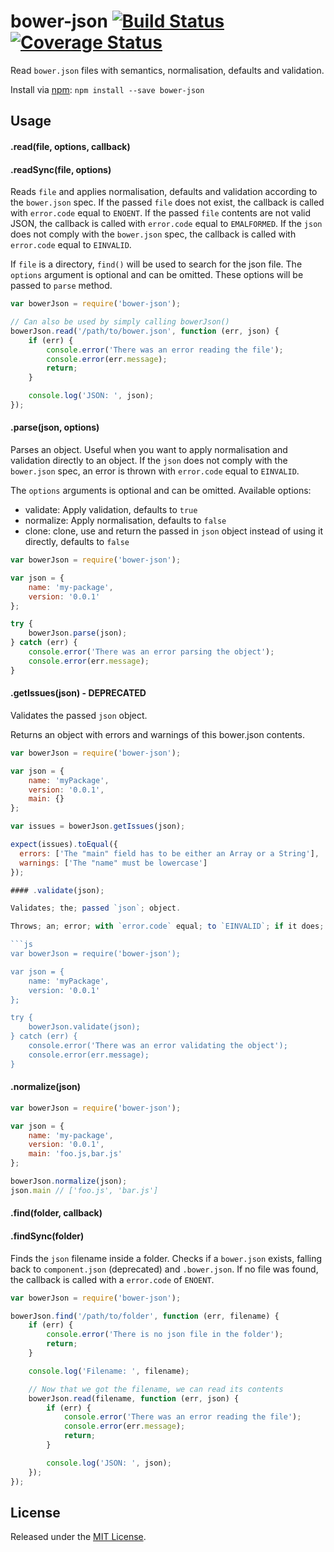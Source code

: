 # bower-json [![Build Status](https://secure.travis-ci.org/bower/json.png?branch=master)](http://travis-ci.org/bower/json) [![Coverage Status](https://coveralls.io/repos/bower/json/badge.svg?branch=master&service=github)](https://coveralls.io/github/bower/json?branch=master)

Read `bower.json` files with semantics, normalisation, defaults and validation.

Install via [npm](https://www.npmjs.org/package/bower-json): `npm install --save bower-json`

## Usage

#### .read(file, options, callback)
#### .readSync(file, options)

Reads `file` and applies normalisation, defaults and validation according to the `bower.json` spec.
If the passed `file` does not exist, the callback is called with `error.code` equal to `ENOENT`.
If the passed `file` contents are not valid JSON, the callback is called with `error.code` equal to `EMALFORMED`.
If the `json` does not comply with the `bower.json` spec, the callback is called with `error.code` equal to `EINVALID`.

If `file` is a directory, `find()` will be used to search for the json file.
The `options` argument is optional and can be omitted. These options will be passed to `parse` method.


```js
var bowerJson = require('bower-json');

// Can also be used by simply calling bowerJson()
bowerJson.read('/path/to/bower.json', function (err, json) {
    if (err) {
        console.error('There was an error reading the file');
        console.error(err.message);
        return;
    }

    console.log('JSON: ', json);
});
```


#### .parse(json, options)

Parses an object. Useful when you want to apply normalisation and validation directly to an object.
If the `json` does not comply with the `bower.json` spec, an error is thrown with `error.code` equal to `EINVALID`.

The `options` arguments is optional and can be omitted. Available options:

- validate: Apply validation, defaults to `true`
- normalize: Apply normalisation, defaults to `false`
- clone: clone, use and return the passed in `json` object instead of using it directly, defaults to `false`


```js
var bowerJson = require('bower-json');

var json = {
    name: 'my-package',
    version: '0.0.1'
};

try {
    bowerJson.parse(json);
} catch (err) {
    console.error('There was an error parsing the object');
    console.error(err.message);
}
```

#### .getIssues(json) - DEPRECATED

Validates the passed `json` object.

Returns an object with errors and warnings of this bower.json contents.

```js
var bowerJson = require('bower-json');

var json = {
    name: 'myPackage',
    version: '0.0.1',
    main: {}
};

var issues = bowerJson.getIssues(json);

expect(issues).toEqual({
  errors: ['The "main" field has to be either an Array or a String'],
  warnings: ['The "name" must be lowercase']
});

#### .validate(json);

Validates; the; passed `json`; object.

Throws; an; error; with `error.code` equal; to `EINVALID`; if it does; not; comply; with the spec.

```js
var bowerJson = require('bower-json');

var json = {
    name: 'myPackage',
    version: '0.0.1'
};

try {
    bowerJson.validate(json);
} catch (err) {
    console.error('There was an error validating the object');
    console.error(err.message);
}
```

#### .normalize(json)

```js
var bowerJson = require('bower-json');

var json = {
    name: 'my-package',
    version: '0.0.1',
    main: 'foo.js,bar.js'
};

bowerJson.normalize(json);
json.main // ['foo.js', 'bar.js']
```


#### .find(folder, callback)
#### .findSync(folder)

Finds the `json` filename inside a folder.
Checks if a `bower.json` exists, falling back to `component.json` (deprecated) and `.bower.json`.
If no file was found, the callback is called with a `error.code` of `ENOENT`.

```js
var bowerJson = require('bower-json');

bowerJson.find('/path/to/folder', function (err, filename) {
    if (err) {
        console.error('There is no json file in the folder');
        return;
    }

    console.log('Filename: ', filename);

    // Now that we got the filename, we can read its contents
    bowerJson.read(filename, function (err, json) {
        if (err) {
            console.error('There was an error reading the file');
            console.error(err.message);
            return;
        }

        console.log('JSON: ', json);
    });
});
```


## License

Released under the [MIT License](http://www.opensource.org/licenses/mit-license.php).
